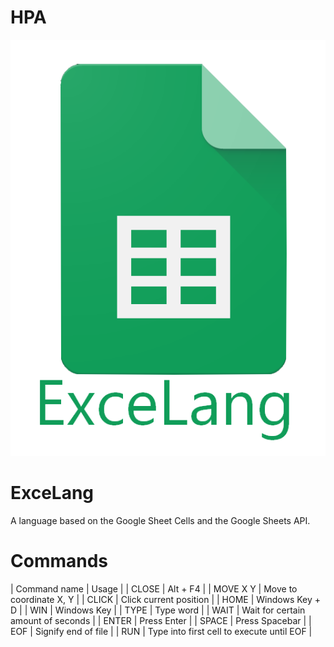# HPA

![Image](https://github.com/ddmin/HPA/blob/master/excelang.png)
# ExceLang
A language based on the Google Sheet Cells and the Google Sheets API.

# Commands
| Command name | Usage |
| CLOSE | Alt + F4 |
| MOVE X Y | Move to coordinate X, Y |
| CLICK | Click current position |
| HOME | Windows Key + D |
| WIN | Windows Key |
| TYPE <word> | Type word |
| WAIT <seconds> | Wait for certain amount of seconds |
| ENTER | Press Enter |
| SPACE | Press Spacebar |
| EOF | Signify end of file |
| RUN | Type into first cell to execute until EOF |
